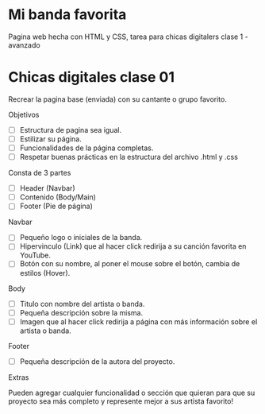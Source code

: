 # Mi banda favorita

Pagina web hecha con HTML y CSS, tarea para chicas digitalers clase 1 - avanzado

# Chicas digitales clase 01

Recrear la pagina base (enviada) con su cantante o grupo favorito.

Objetivos

- [ ] Estructura de pagina sea igual.
- [ ] Estilizar su página.
- [ ] Funcionalidades de la página completas.
- [ ] Respetar buenas prácticas en la estructura del archivo .html y .css

Consta de 3 partes

- [ ] Header (Navbar)
- [ ] Contenido (Body/Main)
- [ ] Footer (Pie de página)

Navbar

- [ ] Pequeño logo o iniciales de la banda.
- [ ] Hipervinculo (Link) que al hacer click redirija a su canción favorita en YouTube.
- [ ] Botón con su nombre, al poner el mouse sobre el botón, cambia de estilos (Hover).

Body

- [ ] Titulo con nombre del artista o banda.
- [ ] Pequeña descripción sobre la misma.
- [ ] Imagen que al hacer click redirija a página con más información sobre el artista o banda.

Footer

- [ ] Pequeña descripción de la autora del proyecto.

Extras

Pueden agregar cualquier funcionalidad o sección que quieran para que su proyecto sea más completo y represente mejor a sus artista favorito!
